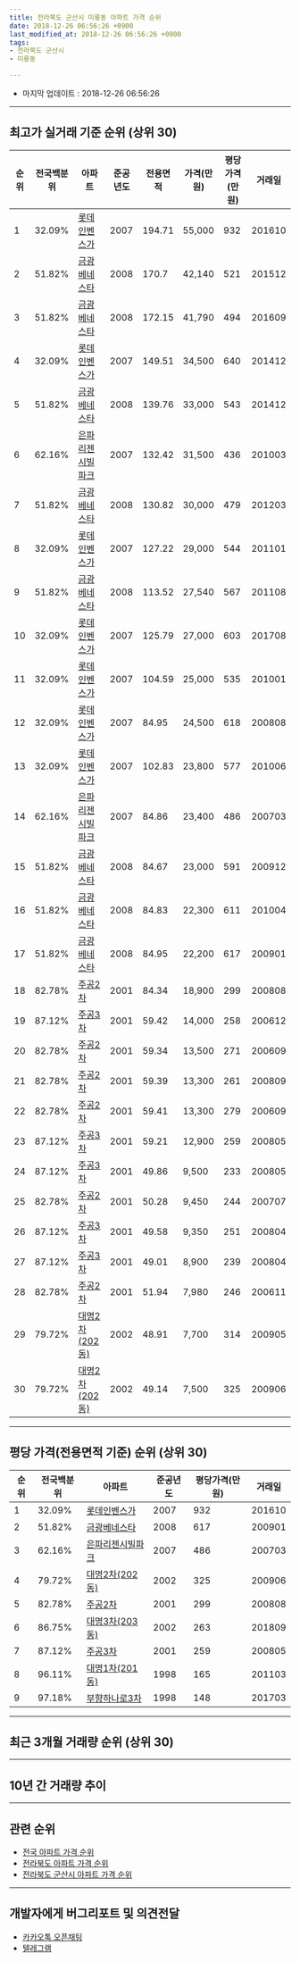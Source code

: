 ```yaml
---
title: 전라북도 군산시 미룡동 아파트 가격 순위
date: 2018-12-26 06:56:26 +0900
last_modified_at: 2018-12-26 06:56:26 +0900
tags:
- 전라북도 군산시
- 미룡동

---
```


* 마지막 업데이트 : 2018-12-26 06:56:26

---

## 최고가 실거래 기준 순위 (상위 30)


|순위|전국백분위|아파트|준공년도|전용면적|가격(만원)|평당가격(만원)|거래일|
|---|---|---|---|---|---|---|---|
|1|32.09%|[롯데인벤스가](https://search.naver.com/search.naver?query=%EC%A0%84%EB%9D%BC%EB%B6%81%EB%8F%84+%EA%B5%B0%EC%82%B0%EC%8B%9C+%EB%AF%B8%EB%A3%A1%EB%8F%99+%EB%A1%AF%EB%8D%B0%EC%9D%B8%EB%B2%A4%EC%8A%A4%EA%B0%80)|2007|194.71|55,000|932|201610|
|2|51.82%|[금광베네스타](https://search.naver.com/search.naver?query=%EC%A0%84%EB%9D%BC%EB%B6%81%EB%8F%84+%EA%B5%B0%EC%82%B0%EC%8B%9C+%EB%AF%B8%EB%A3%A1%EB%8F%99+%EA%B8%88%EA%B4%91%EB%B2%A0%EB%84%A4%EC%8A%A4%ED%83%80)|2008|170.7|42,140|521|201512|
|3|51.82%|[금광베네스타](https://search.naver.com/search.naver?query=%EC%A0%84%EB%9D%BC%EB%B6%81%EB%8F%84+%EA%B5%B0%EC%82%B0%EC%8B%9C+%EB%AF%B8%EB%A3%A1%EB%8F%99+%EA%B8%88%EA%B4%91%EB%B2%A0%EB%84%A4%EC%8A%A4%ED%83%80)|2008|172.15|41,790|494|201609|
|4|32.09%|[롯데인벤스가](https://search.naver.com/search.naver?query=%EC%A0%84%EB%9D%BC%EB%B6%81%EB%8F%84+%EA%B5%B0%EC%82%B0%EC%8B%9C+%EB%AF%B8%EB%A3%A1%EB%8F%99+%EB%A1%AF%EB%8D%B0%EC%9D%B8%EB%B2%A4%EC%8A%A4%EA%B0%80)|2007|149.51|34,500|640|201412|
|5|51.82%|[금광베네스타](https://search.naver.com/search.naver?query=%EC%A0%84%EB%9D%BC%EB%B6%81%EB%8F%84+%EA%B5%B0%EC%82%B0%EC%8B%9C+%EB%AF%B8%EB%A3%A1%EB%8F%99+%EA%B8%88%EA%B4%91%EB%B2%A0%EB%84%A4%EC%8A%A4%ED%83%80)|2008|139.76|33,000|543|201412|
|6|62.16%|[은파리젠시빌파크](https://search.naver.com/search.naver?query=%EC%A0%84%EB%9D%BC%EB%B6%81%EB%8F%84+%EA%B5%B0%EC%82%B0%EC%8B%9C+%EB%AF%B8%EB%A3%A1%EB%8F%99+%EC%9D%80%ED%8C%8C%EB%A6%AC%EC%A0%A0%EC%8B%9C%EB%B9%8C%ED%8C%8C%ED%81%AC)|2007|132.42|31,500|436|201003|
|7|51.82%|[금광베네스타](https://search.naver.com/search.naver?query=%EC%A0%84%EB%9D%BC%EB%B6%81%EB%8F%84+%EA%B5%B0%EC%82%B0%EC%8B%9C+%EB%AF%B8%EB%A3%A1%EB%8F%99+%EA%B8%88%EA%B4%91%EB%B2%A0%EB%84%A4%EC%8A%A4%ED%83%80)|2008|130.82|30,000|479|201203|
|8|32.09%|[롯데인벤스가](https://search.naver.com/search.naver?query=%EC%A0%84%EB%9D%BC%EB%B6%81%EB%8F%84+%EA%B5%B0%EC%82%B0%EC%8B%9C+%EB%AF%B8%EB%A3%A1%EB%8F%99+%EB%A1%AF%EB%8D%B0%EC%9D%B8%EB%B2%A4%EC%8A%A4%EA%B0%80)|2007|127.22|29,000|544|201101|
|9|51.82%|[금광베네스타](https://search.naver.com/search.naver?query=%EC%A0%84%EB%9D%BC%EB%B6%81%EB%8F%84+%EA%B5%B0%EC%82%B0%EC%8B%9C+%EB%AF%B8%EB%A3%A1%EB%8F%99+%EA%B8%88%EA%B4%91%EB%B2%A0%EB%84%A4%EC%8A%A4%ED%83%80)|2008|113.52|27,540|567|201108|
|10|32.09%|[롯데인벤스가](https://search.naver.com/search.naver?query=%EC%A0%84%EB%9D%BC%EB%B6%81%EB%8F%84+%EA%B5%B0%EC%82%B0%EC%8B%9C+%EB%AF%B8%EB%A3%A1%EB%8F%99+%EB%A1%AF%EB%8D%B0%EC%9D%B8%EB%B2%A4%EC%8A%A4%EA%B0%80)|2007|125.79|27,000|603|201708|
|11|32.09%|[롯데인벤스가](https://search.naver.com/search.naver?query=%EC%A0%84%EB%9D%BC%EB%B6%81%EB%8F%84+%EA%B5%B0%EC%82%B0%EC%8B%9C+%EB%AF%B8%EB%A3%A1%EB%8F%99+%EB%A1%AF%EB%8D%B0%EC%9D%B8%EB%B2%A4%EC%8A%A4%EA%B0%80)|2007|104.59|25,000|535|201001|
|12|32.09%|[롯데인벤스가](https://search.naver.com/search.naver?query=%EC%A0%84%EB%9D%BC%EB%B6%81%EB%8F%84+%EA%B5%B0%EC%82%B0%EC%8B%9C+%EB%AF%B8%EB%A3%A1%EB%8F%99+%EB%A1%AF%EB%8D%B0%EC%9D%B8%EB%B2%A4%EC%8A%A4%EA%B0%80)|2007|84.95|24,500|618|200808|
|13|32.09%|[롯데인벤스가](https://search.naver.com/search.naver?query=%EC%A0%84%EB%9D%BC%EB%B6%81%EB%8F%84+%EA%B5%B0%EC%82%B0%EC%8B%9C+%EB%AF%B8%EB%A3%A1%EB%8F%99+%EB%A1%AF%EB%8D%B0%EC%9D%B8%EB%B2%A4%EC%8A%A4%EA%B0%80)|2007|102.83|23,800|577|201006|
|14|62.16%|[은파리젠시빌파크](https://search.naver.com/search.naver?query=%EC%A0%84%EB%9D%BC%EB%B6%81%EB%8F%84+%EA%B5%B0%EC%82%B0%EC%8B%9C+%EB%AF%B8%EB%A3%A1%EB%8F%99+%EC%9D%80%ED%8C%8C%EB%A6%AC%EC%A0%A0%EC%8B%9C%EB%B9%8C%ED%8C%8C%ED%81%AC)|2007|84.86|23,400|486|200703|
|15|51.82%|[금광베네스타](https://search.naver.com/search.naver?query=%EC%A0%84%EB%9D%BC%EB%B6%81%EB%8F%84+%EA%B5%B0%EC%82%B0%EC%8B%9C+%EB%AF%B8%EB%A3%A1%EB%8F%99+%EA%B8%88%EA%B4%91%EB%B2%A0%EB%84%A4%EC%8A%A4%ED%83%80)|2008|84.67|23,000|591|200912|
|16|51.82%|[금광베네스타](https://search.naver.com/search.naver?query=%EC%A0%84%EB%9D%BC%EB%B6%81%EB%8F%84+%EA%B5%B0%EC%82%B0%EC%8B%9C+%EB%AF%B8%EB%A3%A1%EB%8F%99+%EA%B8%88%EA%B4%91%EB%B2%A0%EB%84%A4%EC%8A%A4%ED%83%80)|2008|84.83|22,300|611|201004|
|17|51.82%|[금광베네스타](https://search.naver.com/search.naver?query=%EC%A0%84%EB%9D%BC%EB%B6%81%EB%8F%84+%EA%B5%B0%EC%82%B0%EC%8B%9C+%EB%AF%B8%EB%A3%A1%EB%8F%99+%EA%B8%88%EA%B4%91%EB%B2%A0%EB%84%A4%EC%8A%A4%ED%83%80)|2008|84.95|22,200|617|200901|
|18|82.78%|[주공2차](https://search.naver.com/search.naver?query=%EC%A0%84%EB%9D%BC%EB%B6%81%EB%8F%84+%EA%B5%B0%EC%82%B0%EC%8B%9C+%EB%AF%B8%EB%A3%A1%EB%8F%99+%EC%A3%BC%EA%B3%B52%EC%B0%A8)|2001|84.34|18,900|299|200808|
|19|87.12%|[주공3차](https://search.naver.com/search.naver?query=%EC%A0%84%EB%9D%BC%EB%B6%81%EB%8F%84+%EA%B5%B0%EC%82%B0%EC%8B%9C+%EB%AF%B8%EB%A3%A1%EB%8F%99+%EC%A3%BC%EA%B3%B53%EC%B0%A8)|2001|59.42|14,000|258|200612|
|20|82.78%|[주공2차](https://search.naver.com/search.naver?query=%EC%A0%84%EB%9D%BC%EB%B6%81%EB%8F%84+%EA%B5%B0%EC%82%B0%EC%8B%9C+%EB%AF%B8%EB%A3%A1%EB%8F%99+%EC%A3%BC%EA%B3%B52%EC%B0%A8)|2001|59.34|13,500|271|200609|
|21|82.78%|[주공2차](https://search.naver.com/search.naver?query=%EC%A0%84%EB%9D%BC%EB%B6%81%EB%8F%84+%EA%B5%B0%EC%82%B0%EC%8B%9C+%EB%AF%B8%EB%A3%A1%EB%8F%99+%EC%A3%BC%EA%B3%B52%EC%B0%A8)|2001|59.39|13,300|261|200809|
|22|82.78%|[주공2차](https://search.naver.com/search.naver?query=%EC%A0%84%EB%9D%BC%EB%B6%81%EB%8F%84+%EA%B5%B0%EC%82%B0%EC%8B%9C+%EB%AF%B8%EB%A3%A1%EB%8F%99+%EC%A3%BC%EA%B3%B52%EC%B0%A8)|2001|59.41|13,300|279|200609|
|23|87.12%|[주공3차](https://search.naver.com/search.naver?query=%EC%A0%84%EB%9D%BC%EB%B6%81%EB%8F%84+%EA%B5%B0%EC%82%B0%EC%8B%9C+%EB%AF%B8%EB%A3%A1%EB%8F%99+%EC%A3%BC%EA%B3%B53%EC%B0%A8)|2001|59.21|12,900|259|200805|
|24|87.12%|[주공3차](https://search.naver.com/search.naver?query=%EC%A0%84%EB%9D%BC%EB%B6%81%EB%8F%84+%EA%B5%B0%EC%82%B0%EC%8B%9C+%EB%AF%B8%EB%A3%A1%EB%8F%99+%EC%A3%BC%EA%B3%B53%EC%B0%A8)|2001|49.86|9,500|233|200805|
|25|82.78%|[주공2차](https://search.naver.com/search.naver?query=%EC%A0%84%EB%9D%BC%EB%B6%81%EB%8F%84+%EA%B5%B0%EC%82%B0%EC%8B%9C+%EB%AF%B8%EB%A3%A1%EB%8F%99+%EC%A3%BC%EA%B3%B52%EC%B0%A8)|2001|50.28|9,450|244|200707|
|26|87.12%|[주공3차](https://search.naver.com/search.naver?query=%EC%A0%84%EB%9D%BC%EB%B6%81%EB%8F%84+%EA%B5%B0%EC%82%B0%EC%8B%9C+%EB%AF%B8%EB%A3%A1%EB%8F%99+%EC%A3%BC%EA%B3%B53%EC%B0%A8)|2001|49.58|9,350|251|200804|
|27|87.12%|[주공3차](https://search.naver.com/search.naver?query=%EC%A0%84%EB%9D%BC%EB%B6%81%EB%8F%84+%EA%B5%B0%EC%82%B0%EC%8B%9C+%EB%AF%B8%EB%A3%A1%EB%8F%99+%EC%A3%BC%EA%B3%B53%EC%B0%A8)|2001|49.01|8,900|239|200804|
|28|82.78%|[주공2차](https://search.naver.com/search.naver?query=%EC%A0%84%EB%9D%BC%EB%B6%81%EB%8F%84+%EA%B5%B0%EC%82%B0%EC%8B%9C+%EB%AF%B8%EB%A3%A1%EB%8F%99+%EC%A3%BC%EA%B3%B52%EC%B0%A8)|2001|51.94|7,980|246|200611|
|29|79.72%|[대명2차(202동)](https://search.naver.com/search.naver?query=%EC%A0%84%EB%9D%BC%EB%B6%81%EB%8F%84+%EA%B5%B0%EC%82%B0%EC%8B%9C+%EB%AF%B8%EB%A3%A1%EB%8F%99+%EB%8C%80%EB%AA%852%EC%B0%A8%28202%EB%8F%99%29)|2002|48.91|7,700|314|200905|
|30|79.72%|[대명2차(202동)](https://search.naver.com/search.naver?query=%EC%A0%84%EB%9D%BC%EB%B6%81%EB%8F%84+%EA%B5%B0%EC%82%B0%EC%8B%9C+%EB%AF%B8%EB%A3%A1%EB%8F%99+%EB%8C%80%EB%AA%852%EC%B0%A8%28202%EB%8F%99%29)|2002|49.14|7,500|325|200906|


---

## 평당 가격(전용면적 기준) 순위 (상위 30)


|순위|전국백분위|아파트|준공년도|평당가격(만원)|거래일|
|---|---|---|---|---|---|
|1|32.09%|[롯데인벤스가](https://search.naver.com/search.naver?query=%EC%A0%84%EB%9D%BC%EB%B6%81%EB%8F%84+%EA%B5%B0%EC%82%B0%EC%8B%9C+%EB%AF%B8%EB%A3%A1%EB%8F%99+%EB%A1%AF%EB%8D%B0%EC%9D%B8%EB%B2%A4%EC%8A%A4%EA%B0%80)|2007|932|201610|
|2|51.82%|[금광베네스타](https://search.naver.com/search.naver?query=%EC%A0%84%EB%9D%BC%EB%B6%81%EB%8F%84+%EA%B5%B0%EC%82%B0%EC%8B%9C+%EB%AF%B8%EB%A3%A1%EB%8F%99+%EA%B8%88%EA%B4%91%EB%B2%A0%EB%84%A4%EC%8A%A4%ED%83%80)|2008|617|200901|
|3|62.16%|[은파리젠시빌파크](https://search.naver.com/search.naver?query=%EC%A0%84%EB%9D%BC%EB%B6%81%EB%8F%84+%EA%B5%B0%EC%82%B0%EC%8B%9C+%EB%AF%B8%EB%A3%A1%EB%8F%99+%EC%9D%80%ED%8C%8C%EB%A6%AC%EC%A0%A0%EC%8B%9C%EB%B9%8C%ED%8C%8C%ED%81%AC)|2007|486|200703|
|4|79.72%|[대명2차(202동)](https://search.naver.com/search.naver?query=%EC%A0%84%EB%9D%BC%EB%B6%81%EB%8F%84+%EA%B5%B0%EC%82%B0%EC%8B%9C+%EB%AF%B8%EB%A3%A1%EB%8F%99+%EB%8C%80%EB%AA%852%EC%B0%A8%28202%EB%8F%99%29)|2002|325|200906|
|5|82.78%|[주공2차](https://search.naver.com/search.naver?query=%EC%A0%84%EB%9D%BC%EB%B6%81%EB%8F%84+%EA%B5%B0%EC%82%B0%EC%8B%9C+%EB%AF%B8%EB%A3%A1%EB%8F%99+%EC%A3%BC%EA%B3%B52%EC%B0%A8)|2001|299|200808|
|6|86.75%|[대명3차(203동)](https://search.naver.com/search.naver?query=%EC%A0%84%EB%9D%BC%EB%B6%81%EB%8F%84+%EA%B5%B0%EC%82%B0%EC%8B%9C+%EB%AF%B8%EB%A3%A1%EB%8F%99+%EB%8C%80%EB%AA%853%EC%B0%A8%28203%EB%8F%99%29)|2002|263|201809|
|7|87.12%|[주공3차](https://search.naver.com/search.naver?query=%EC%A0%84%EB%9D%BC%EB%B6%81%EB%8F%84+%EA%B5%B0%EC%82%B0%EC%8B%9C+%EB%AF%B8%EB%A3%A1%EB%8F%99+%EC%A3%BC%EA%B3%B53%EC%B0%A8)|2001|259|200805|
|8|96.11%|[대명1차(201동)](https://search.naver.com/search.naver?query=%EC%A0%84%EB%9D%BC%EB%B6%81%EB%8F%84+%EA%B5%B0%EC%82%B0%EC%8B%9C+%EB%AF%B8%EB%A3%A1%EB%8F%99+%EB%8C%80%EB%AA%851%EC%B0%A8%28201%EB%8F%99%29)|1998|165|201103|
|9|97.18%|[부향하나로3차](https://search.naver.com/search.naver?query=%EC%A0%84%EB%9D%BC%EB%B6%81%EB%8F%84+%EA%B5%B0%EC%82%B0%EC%8B%9C+%EB%AF%B8%EB%A3%A1%EB%8F%99+%EB%B6%80%ED%96%A5%ED%95%98%EB%82%98%EB%A1%9C3%EC%B0%A8)|1998|148|201703|


---

## 최근 3개월 거래량 순위 (상위 30)


<div style="width:100%;">
    <canvas id="deal_count_ranking" height="250"></canvas>
</div>


<script>
new Chart(document.getElementById("deal_count_ranking"), {
    type: 'horizontalBar',
    data: {
        labels: ['주공3차', '금광베네스타', '주공2차', '롯데인벤스가', '대명1차(201동)', '대명2차(202동)', '은파리젠시빌파크'],
        datasets: [{
            label: '실거래 수',
            data: [12, 10, 8, 4, 3, 2, 1],
            borderColor: "rgba(255, 0, 128, 1)",
            backgroundColor: "rgba(255, 0, 128, 0.5)",
            fill: false,
        }]
    },
    options: {
        responsive: true,
        title: {
            display: true,
            text: '최근 3개월 거래량 순위'
        },
        tooltips: {
            mode: 'index',
            intersect: false,
            callbacks: {
                title: function(tooltipItems, data) {
                    return "실거래 수:";
                },
                label: function(tooltipItem, data) {
                    return data.labels[tooltipItem.index] + ": " + tooltipItem.xLabel;
                }
            }
        },
        hover: {
            mode: 'nearest',
            intersect: true
        },
        scales: {
            xAxes: [{
                display: true,
                scaleLabel: {
                    display: true,
                    labelString: '실거래 수'
                },
                ticks: {
                    suggestedMin: 0,
                }
            }],
            yAxes: [{
                display: true,
                ticks: {
                    autoSkip: false,
                    callback: function(value, index, values) {
                        if (value.length > 15)
                            return value.substr(0, 13) + "...";
                        else
                            return value;
                    }
                },
                scaleLabel: {
                    display: false,
                }
            }]
        }
    }
});

</script>


---

## 10년 간 거래량 추이


<div style="width:100%;">
    <canvas id="deal_progress" height="250"></canvas>
</div>

<script>
new Chart(document.getElementById("deal_progress"), {
    type: 'line',
    data: {
        labels: ['200812','200901','200902','200903','200904','200905','200906','200907','200908','200909','200910','200911','200912','201001','201002','201003','201004','201005','201006','201007','201008','201009','201010','201011','201012','201101','201102','201103','201104','201105','201106','201107','201108','201109','201110','201111','201112','201201','201202','201203','201204','201205','201206','201207','201208','201209','201210','201211','201212','201301','201302','201303','201304','201305','201306','201307','201308','201309','201310','201311','201312','201401','201402','201403','201404','201405','201406','201407','201408','201409','201410','201411','201412','201501','201502','201503','201504','201505','201506','201507','201508','201509','201510','201511','201512','201601','201602','201603','201604','201605','201606','201607','201608','201609','201610','201611','201612','201701','201702','201703','201704','201705','201706','201707','201708','201709','201710','201711','201712','201801','201802','201803','201804','201805','201806','201807','201808','201809','201810','201811','201812'],
        datasets: [{
            label: '실거래 수',
            pointRadius: 1,
            data: [18, 22, 42, 62, 30, 73, 99, 100, 107, 100, 110, 86, 73, 72, 74, 74, 63, 47, 52, 32, 42, 40, 45, 40, 55, 59, 101, 111, 70, 51, 63, 73, 71, 54, 47, 39, 35, 35, 30, 23, 26, 24, 26, 23, 22, 20, 23, 18, 18, 11, 28, 25, 22, 32, 26, 14, 13, 33, 36, 20, 22, 29, 34, 31, 21, 16, 17, 27, 31, 29, 28, 23, 21, 37, 26, 40, 26, 22, 29, 31, 50, 42, 30, 29, 26, 29, 35, 33, 42, 23, 24, 37, 31, 27, 45, 24, 25, 16, 23, 28, 29, 24, 30, 30, 28, 19, 19, 17, 23, 20, 23, 17, 16, 13, 18, 17, 20, 20, 22, 12, 6],
            borderColor: "rgba(255, 201, 14, 1)",
            backgroundColor: "rgba(255, 201, 14, 0.5)",
            fill: true,
        }]
    },
    options: {
        responsive: true,
        title: {
            display: true,
            text: '10년간 거래량 추이'
        },
        tooltips: {
            mode: 'index',
            intersect: false,
        },
        hover: {
            mode: 'nearest',
            intersect: true
        },
        scales: {
            xAxes: [{
                display: true,
                scaleLabel: {
                    display: true,
                    labelString: '년/월'
                }
            }],
            yAxes: [{
                display: true,
                ticks: {
                    suggestedMin: 0,
                },
                scaleLabel: {
                    display: true,
                    labelString: '실거래 수'
                }
            }]
        }
    }
});

</script>


---

## 관련 순위

- [전국 아파트 가격 순위](https://inasie.github.io/apt-ranking/전국)
- [전라북도 아파트 가격 순위](https://inasie.github.io/apt-ranking/전라북도)
- [전라북도 군산시 아파트 가격 순위](https://inasie.github.io/apt-ranking/전라북도-군산시)


---

## 개발자에게 버그리포트 및 의견전달

- [카카오톡 오픈채팅](https://open.kakao.com/o/gLJUAP4)
- [텔레그램](https://t.me/inasie)


